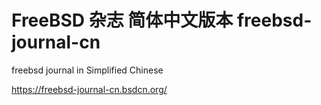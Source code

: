 # FreeBSD 杂志 简体中文版本 freebsd-journal-cn 
freebsd journal in Simplified Chinese

<https://freebsd-journal-cn.bsdcn.org/>

